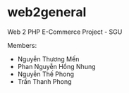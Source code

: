 # web2general
 Web 2 PHP E-Commerce Project - SGU

Members:
- Nguyễn Thương Mến
- Phan Nguyễn Hồng Nhung
- Nguyễn Thế Phong
- Trần Thanh Phong

